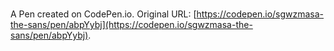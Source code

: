 # 

A Pen created on CodePen.io. Original URL: [https://codepen.io/sgwzmasa-the-sans/pen/abpYybj](https://codepen.io/sgwzmasa-the-sans/pen/abpYybj).


